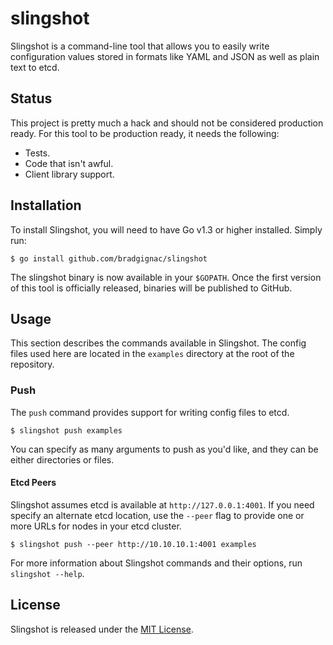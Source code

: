 # slingshot

Slingshot is a command-line tool that allows you to easily write configuration values stored in formats like YAML and JSON as well as plain text to etcd.

## Status

This project is pretty much a hack and should not be considered production ready. For this tool to be production ready, it needs the following:

- Tests.
- Code that isn't awful.
- Client library support.

## Installation

To install Slingshot, you will need to have Go v1.3 or higher installed. Simply run:

```
$ go install github.com/bradgignac/slingshot
```

The slingshot binary is now available in your `$GOPATH`. Once the first version of this tool is officially released, binaries will be published to GitHub.

## Usage

This section describes the commands available in Slingshot. The config files used here are located in the `examples` directory at the root of the repository.

### Push

The `push` command provides support for writing config files to etcd.

```
$ slingshot push examples
```

You can specify as many arguments to push as you'd like, and they can be either
directories or files.

#### Etcd Peers

Slingshot assumes etcd is available at `http://127.0.0.1:4001`. If you need specify an alternate etcd location, use the `--peer` flag to provide one or more URLs for nodes in your etcd cluster.

```
$ slingshot push --peer http://10.10.10.1:4001 examples
```

For more information about Slingshot commands and their options, run `slingshot --help`.

## License

Slingshot is released under the [MIT License](LICENSE).
